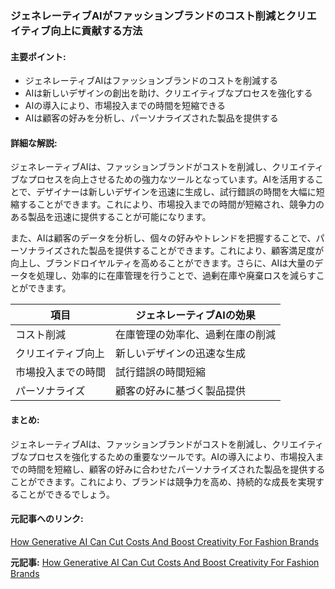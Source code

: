 ### ジェネレーティブAIがファッションブランドのコスト削減とクリエイティブ向上に貢献する方法

#### 主要ポイント:
- ジェネレーティブAIはファッションブランドのコストを削減する
- AIは新しいデザインの創出を助け、クリエイティブなプロセスを強化する
- AIの導入により、市場投入までの時間を短縮できる
- AIは顧客の好みを分析し、パーソナライズされた製品を提供する

#### 詳細な解説:
ジェネレーティブAIは、ファッションブランドがコストを削減し、クリエイティブなプロセスを向上させるための強力なツールとなっています。AIを活用することで、デザイナーは新しいデザインを迅速に生成し、試行錯誤の時間を大幅に短縮することができます。これにより、市場投入までの時間が短縮され、競争力のある製品を迅速に提供することが可能になります。

また、AIは顧客のデータを分析し、個々の好みやトレンドを把握することで、パーソナライズされた製品を提供することができます。これにより、顧客満足度が向上し、ブランドロイヤルティを高めることができます。さらに、AIは大量のデータを処理し、効率的に在庫管理を行うことで、過剰在庫や廃棄ロスを減らすことができます。

| 項目 | ジェネレーティブAIの効果 |
|---|---|
| コスト削減 | 在庫管理の効率化、過剰在庫の削減 |
| クリエイティブ向上 | 新しいデザインの迅速な生成 |
| 市場投入までの時間 | 試行錯誤の時間短縮 |
| パーソナライズ | 顧客の好みに基づく製品提供 |

#### まとめ:
ジェネレーティブAIは、ファッションブランドがコストを削減し、クリエイティブなプロセスを強化するための重要なツールです。AIの導入により、市場投入までの時間を短縮し、顧客の好みに合わせたパーソナライズされた製品を提供することができます。これにより、ブランドは競争力を高め、持続的な成長を実現することができるでしょう。

#### 元記事へのリンク:
[How Generative AI Can Cut Costs And Boost Creativity For Fashion Brands](リンク先のURL)

**元記事:** [How Generative AI Can Cut Costs And Boost Creativity For Fashion Brands](https://www.forbes.com/councils/forbesfinancecouncil/2025/05/14/how-generative-ai-can-cut-costs-and-boost-creativity-for-fashion-brands/)